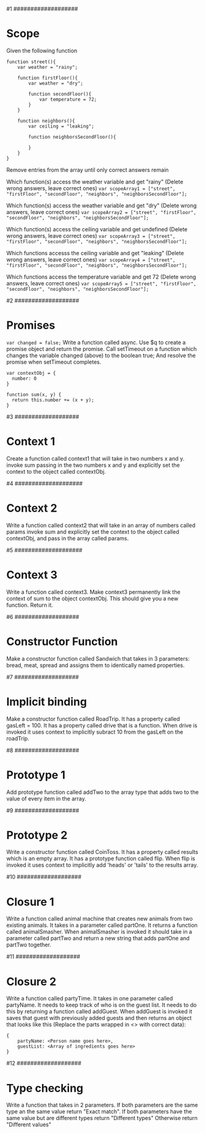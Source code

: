  #1  ###################
 # Scope
 Given the following function
 ```
 function street(){
     var weather = "rainy";

     function firstFloor(){
         var weather = "dry";

         function secondFloor(){
             var temperature = 72;
         }
     }

     function neighbors(){
         var ceiling = "leaking";

         function neighborsSecondFloor(){

         }
     }
 }
 ```

 Remove entries from the array until only correct answers remain

 Which function(s) access the weather variable and get "rainy" (Delete wrong answers, leave correct ones)
`var scopeArray1 = ["street", "firstFloor", "secondFloor", "neighbors", "neighborsSecondFloor"];`

 Which function(s) access the weather variable and get "dry" (Delete wrong answers, leave correct ones)
`var scopeArray2 = ["street", "firstFloor", "secondFloor", "neighbors", "neighborsSecondFloor"];`

 Which function(s) access the ceiling variable and get undefined (Delete wrong answers, leave correct ones)
`var scopeArray3 = ["street", "firstFloor", "secondFloor", "neighbors", "neighborsSecondFloor"];`

 Which functions accesss the ceiling variable and get "leaking" (Delete wrong answers, leave correct ones)
`var scopeArray4 = ["street", "firstFloor", "secondFloor", "neighbors", "neighborsSecondFloor"];`

 Which functions access the temperature variable and get 72 (Delete wrong answers, leave correct ones)
`var scopeArray5 = ["street", "firstFloor", "secondFloor", "neighbors", "neighborsSecondFloor"];`


 #2  ###################
 # Promises
`var changed = false;`
  Write a function called async.
  Use $q to create a promise object and return the promise.
  Call setTimeout on a function
  which changes the variable changed (above) to the boolean true;
  And resolve the promise when setTimeout completes.


```
var contextObj = {
  number: 0
}

function sum(x, y) {
  return this.number += (x + y);
}
```

 #3 ###################
 # Context 1
 Create a function called context1 that will take in two numbers x and y.
 invoke sum passing in the two numbers x and y and explicitly set the context to the object called contextObj.

 #4 ####################
 # Context 2
 Write a function called context2 that will take in an array of numbers called params
 invoke sum and explicitly set the context to the object called contextObj, and pass in the array called params.


 #5 ####################
 # Context 3
 Write a function called context3.
 Make context3 permanently link the context of sum to the object contextObj.
 This should give you a new function. Return it.



 #6  ###################
 # Constructor Function
 Make a constructor function called Sandwich that takes in 3 parameters: bread, meat, spread and assigns them to identically named properties.




 #7  ###################
 # Implicit binding
 Make a constructor function called RoadTrip.  It has a property called gasLeft = 100.  It has a property called drive that is a function.  When drive is invoked it uses context to implicitly subract 10 from the gasLeft on the roadTrip.



 #8  ###################
 # Prototype 1
 Add prototype function called addTwo to the array type that adds two to the value of every item in the array.




 #9  ###################
 # Prototype 2
 Write a constructor function called CoinToss.  It has a property called results which is an empty array.  It has a prototype function called flip.  When flip is invoked it uses context to implicitly add 'heads' or 'tails' to the results array.




 #10  ###################
 # Closure 1
 Write a function called animal machine that creates new animals from two existing animals.  It takes in a parameter called partOne.  It returns a function called animalSmasher.
 When animalSmasher is invoked it should take in a parameter called partTwo and return a new string that adds partOne and partTwo together.



 #11  ###################
 # Closure 2
 Write a function called partyTime.  It takes in one parameter called partyName.
 It needs to keep track of who is on the guest list.
 It needs to do this by returning a function called addGuest.
 When addGuest is invoked it saves that guest with previously added guests and then returns an object that looks like this (Replace the parts wrapped in <> with correct data):
 ```
 {
     partyName: <Person name goes here>,
     guestList: <Array of ingredients goes here>
 }
 ```



 #12  ###################
 # Type checking
 Write a function that takes in 2 parameters.
 If both parameters are the same type an the same value return "Exact match".
 If both parameters have the same value but are different types return "Different types"
 Otherwise return "Different values"
